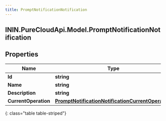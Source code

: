 ```yaml
---
title: PromptNotificationNotification
---
```

## ININ.PureCloudApi.Model.PromptNotificationNotification

## Properties

|Name | Type | Description | Notes|
|------------ | ------------- | ------------- | -------------|
| **Id** | **string** |  | [optional] |
| **Name** | **string** |  | [optional] |
| **Description** | **string** |  | [optional] |
| **CurrentOperation** | [**PromptNotificationNotificationCurrentOperation**](PromptNotificationNotificationCurrentOperation.html) |  | [optional] |
{: class="table table-striped"}


